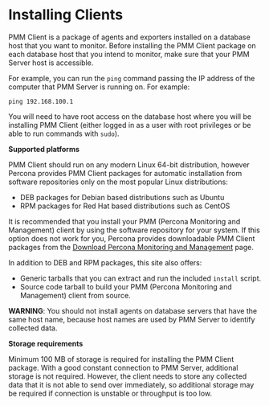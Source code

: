 # Installing Clients

PMM Client is a package of agents and exporters installed on a database host
that you want to monitor. Before installing the PMM Client package on each
database host that you intend to monitor, make sure that your PMM Server host
is accessible.

For example, you can run the `ping` command passing the IP address of the
computer that PMM Server is running on. For example:

```
ping 192.168.100.1
```

You will need to have root access on the database host where you will be
installing PMM Client (either logged in as a user with root privileges or be
able to run commands with `sudo`).

**Supported platforms**

PMM Client should run on any modern Linux 64-bit distribution, however
Percona provides PMM Client packages for automatic installation from
software repositories only on the most popular Linux distributions:

* DEB packages for Debian based distributions such as Ubuntu
* RPM packages for Red Hat based distributions such as CentOS

It is recommended that you install your PMM (Percona Monitoring and Management) client by using the
software repository for your system. If this option does not work for you,
Percona provides downloadable PMM Client packages
from the [Download Percona Monitoring and Management](https://www.percona.com/downloads/pmm-client) page.

In addition to DEB and RPM packages, this site also offers:

* Generic tarballs that you can extract and run the included `install` script.
* Source code tarball to build your PMM (Percona Monitoring and Management) client from source.

**WARNING**: You should not install agents on database servers that have
the same host name, because host names are used by PMM Server to
identify collected data.

**Storage requirements**

Minimum 100 MB of storage is required for installing the PMM Client
package. With a good constant connection to PMM Server, additional storage is
not required. However, the client needs to store any collected data that it is
not able to send over immediately, so additional storage may be required if
connection is unstable or throughput is too low.
